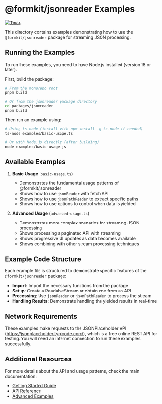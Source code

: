 # @formkit/jsonreader Examples

[![Tests](https://github.com/formkit/jsonreader/actions/workflows/tests.yml/badge.svg)](https://github.com/formkit/jsonreader/actions/workflows/tests.yml)

This directory contains examples demonstrating how to use the `@formkit/jsonreader` package for streaming JSON processing.

## Running the Examples

To run these examples, you need to have Node.js installed (version 18 or later).

First, build the package:

```bash
# From the monorepo root
pnpm build

# Or from the jsonreader package directory
cd packages/jsonreader
pnpm build
```

Then run an example using:

```bash
# Using ts-node (install with npm install -g ts-node if needed)
ts-node examples/basic-usage.ts

# Or with Node.js directly (after building)
node examples/basic-usage.js
```

## Available Examples

1. **Basic Usage** (`basic-usage.ts`)
   - Demonstrates the fundamental usage patterns of @formkit/jsonreader
   - Shows how to use `jsonReader` with fetch API
   - Shows how to use `jsonPathReader` to extract specific paths
   - Shows how to use options to control when data is yielded

2. **Advanced Usage** (`advanced-usage.ts`)
   - Demonstrates more complex scenarios for streaming JSON processing
   - Shows processing a paginated API with streaming
   - Shows progressive UI updates as data becomes available
   - Shows combining with other stream processing techniques

## Example Code Structure

Each example file is structured to demonstrate specific features of the `@formkit/jsonreader` package:

- **Import**: Import the necessary functions from the package
- **Setup**: Create a ReadableStream or obtain one from an API
- **Processing**: Use `jsonReader` or `jsonPathReader` to process the stream
- **Handling Results**: Demonstrate handling the yielded results in real-time

## Network Requirements

These examples make requests to the JSONPlaceholder API (https://jsonplaceholder.typicode.com/), which is a free online REST API for testing. You will need an internet connection to run these examples successfully.

## Additional Resources

For more details about the API and usage patterns, check the main documentation:

- [Getting Started Guide](../../../docs/content/docs/getting-started.md)
- [API Reference](../../../docs/content/docs/api-reference.md)
- [Advanced Examples](../../../docs/content/docs/examples.md) 